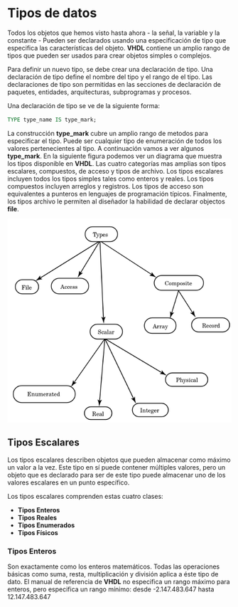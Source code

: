 # Tipos de datos

Todos los objetos que hemos visto hasta ahora - la señal, la variable y la constante - Pueden ser declarados usando una especificación de tipo que especifica las características del objeto. __VHDL__ contiene un amplio rango de tipos que pueden ser usados para crear objetos simples o complejos. 

Para definir un nuevo tipo, se debe crear una declaración de tipo. Una declaración de tipo define el nombre del tipo y el rango de el tipo. Las declaraciones de tipo son permitidas en las secciones de declaración de paquetes, entidades, arquitecturas, subprogramas y procesos. 

Una declaración de tipo se ve de la siguiente forma:

```vhdl
TYPE type_name IS type_mark;
```

La construcción __type_mark__ cubre un amplio rango de metodos para especificar el tipo. Puede ser cualquier tipo de enumeración de todos los valores pertenecientes al tipo. A continuación vamos a ver algunos __type_mark__. En la siguiente figura podemos ver un diagrama que muestra los tipos disponible en __VHDL__. Las cuatro categorías mas amplias son tipos escalares, compuestos, de acceso y tipos de archivo. Los tipos escalares incluyen todos los tipos simples tales como enteros y reales. Los tipos compuestos incluyen arreglos y registros. Los tipos de acceso son equivalentes a punteros en lenguajes de programación típicos. Finalmente, los tipos archivo le permiten al diseñador la habilidad de declarar objectos __file__.

![TiposDatos](./images/tipos.png)

## Tipos Escalares

Los tipos escalares describen objetos que pueden almacenar como máximo un valor a la vez. Este tipo en sí puede contener múltiples valores, pero un objeto que es declarado para ser de este tipo puede almacenar uno de los valores escalares en un punto específico.

Los tipos escalares comprenden estas cuatro clases:

* __Tipos Enteros__
* __Tipos Reales__
* __Tipos Enumerados__
* __Tipos Físicos__

### Tipos Enteros

Son exactamente como los enteros matemáticos. Todas las operaciones básicas como suma, resta, multiplicación y división aplica a éste tipo de dato. El manual de referencia de __VHDL__ no especifica un rango máximo para enteros, pero especifica un rango mínimo: desde -2.147.483.647 hasta 12.147.483.647
